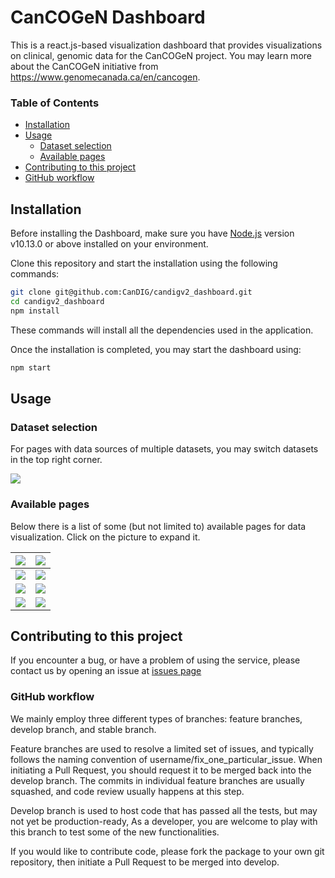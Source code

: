 # CanCOGeN Dashboard

This is a react.js-based visualization dashboard that provides visualizations on clinical, genomic data for the CanCOGeN project. You may learn more about the CanCOGeN initiative from https://www.genomecanada.ca/en/cancogen.

### Table of Contents
- [Installation](#installation)
- [Usage](#usage)
  - [Dataset selection](#dataset-selection)
  - [Available pages](#available-pages)
- [Contributing to this project](#contributing-to-this-project)
- [GitHub workflow](#github-workflow)


## Installation

Before installing the Dashboard, make sure you have [Node.js](https://nodejs.org/en/) version v10.13.0 or above installed on your environment.

Clone this repository and start the installation using the following commands:
```bash
git clone git@github.com:CanDIG/candigv2_dashboard.git
cd candigv2_dashboard
npm install
```
These commands will install all the dependencies used in the application.

Once the installation is completed, you may start the dashboard using:
```bash
npm start
```

## Usage

### Dataset selection

For pages with data sources of multiple datasets, you may switch datasets in the top right corner.

![](https://raw.githubusercontent.com/CanDIG/candigv2_dashboard/develop/docs/datasets_dropdown.png)

### Available pages

Below there is a list of some (but not limited to) available pages for data visualization. Click on the picture to expand it.

| ![](https://raw.githubusercontent.com/CanDIG/candigv2_dashboard/develop/docs/overview_page.png)        | ![](https://raw.githubusercontent.com/CanDIG/candigv2_dashboard/develop/docs/patients_overview.png) |
|------------------------------------------------------------------------------------------------------------------|---------------------------------------------------------------------------------------------------------------|
| ![](https://raw.githubusercontent.com/CanDIG/candigv2_dashboard/develop/docs/individuals_overview.png) | ![](https://raw.githubusercontent.com/CanDIG/candigv2_dashboard/develop/docs/gwas_browser.png)      |
| ![](https://raw.githubusercontent.com/CanDIG/candigv2_dashboard/develop/docs/variants_search.png)      | ![](https://raw.githubusercontent.com/CanDIG/candigv2_dashboard/develop/docs/clinical_metadata.png) |
| ![](https://raw.githubusercontent.com/CanDIG/candigv2_dashboard/develop/docs/chord_metadata.png)       |   ![](https://raw.githubusercontent.com/CanDIG/candigv2_dashboard/develop/docs/services_status.png)                                                                                                              |

## Contributing to this project

If you encounter a bug, or have a problem of using the service, please contact us by opening an issue at [issues page](https://github.com/CanDIG/candigv2_dashboard/issues)

### GitHub workflow

We mainly employ three different types of branches: feature branches, develop branch, and stable branch.

Feature branches are used to resolve a limited set of issues, and typically follows the naming convention of username/fix_one_particular_issue. When initiating a Pull Request, you should request it to be merged back into the develop branch. The commits in individual feature branches are usually squashed, and code review usually happens at this step.

Develop branch is used to host code that has passed all the tests, but may not yet be production-ready, As a developer, you are welcome to play with this branch to test some of the new functionalities.

If you would like to contribute code, please fork the package to your own git repository, then initiate a Pull Request to be merged into develop.

